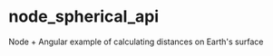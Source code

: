 node_spherical_api
==================

Node + Angular example of calculating distances on Earth's surface
